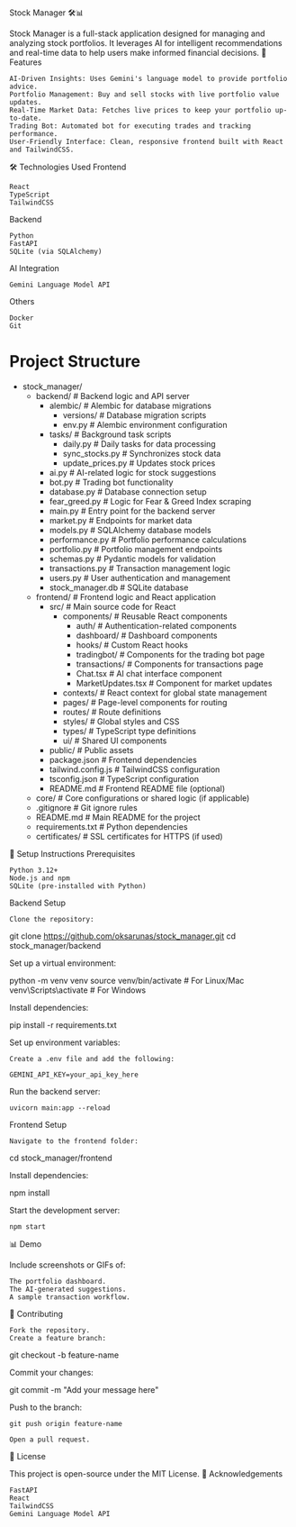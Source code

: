 Stock Manager 🛠️📊

Stock Manager is a full-stack application designed for managing and analyzing stock portfolios. It leverages AI for intelligent recommendations and real-time data to help users make informed financial decisions.
🚀 Features

    AI-Driven Insights: Uses Gemini's language model to provide portfolio advice.
    Portfolio Management: Buy and sell stocks with live portfolio value updates.
    Real-Time Market Data: Fetches live prices to keep your portfolio up-to-date.
    Trading Bot: Automated bot for executing trades and tracking performance.
    User-Friendly Interface: Clean, responsive frontend built with React and TailwindCSS.

🛠️ Technologies Used
Frontend

    React
    TypeScript
    TailwindCSS

Backend

    Python
    FastAPI
    SQLite (via SQLAlchemy)

AI Integration

    Gemini Language Model API

Others

    Docker
    Git

# Project Structure

- stock_manager/
  - backend/ # Backend logic and API server
    - alembic/ # Alembic for database migrations
      - versions/ # Database migration scripts
      - env.py # Alembic environment configuration
    - tasks/ # Background task scripts
      - daily.py # Daily tasks for data processing
      - sync_stocks.py # Synchronizes stock data
      - update_prices.py # Updates stock prices
    - ai.py # AI-related logic for stock suggestions
    - bot.py # Trading bot functionality
    - database.py # Database connection setup
    - fear_greed.py # Logic for Fear & Greed Index scraping
    - main.py # Entry point for the backend server
    - market.py # Endpoints for market data
    - models.py # SQLAlchemy database models
    - performance.py # Portfolio performance calculations
    - portfolio.py # Portfolio management endpoints
    - schemas.py # Pydantic models for validation
    - transactions.py # Transaction management logic
    - users.py # User authentication and management
    - stock_manager.db # SQLite database
  - frontend/ # Frontend logic and React application
    - src/ # Main source code for React
      - components/ # Reusable React components
        - auth/ # Authentication-related components
        - dashboard/ # Dashboard components
        - hooks/ # Custom React hooks
        - tradingbot/ # Components for the trading bot page
        - transactions/ # Components for transactions page
        - Chat.tsx # AI chat interface component
        - MarketUpdates.tsx # Component for market updates
      - contexts/ # React context for global state management
      - pages/ # Page-level components for routing
      - routes/ # Route definitions
      - styles/ # Global styles and CSS
      - types/ # TypeScript type definitions
      - ui/ # Shared UI components
    - public/ # Public assets
    - package.json # Frontend dependencies
    - tailwind.config.js # TailwindCSS configuration
    - tsconfig.json # TypeScript configuration
    - README.md # Frontend README file (optional)
  - core/ # Core configurations or shared logic (if applicable)
  - .gitignore # Git ignore rules
  - README.md # Main README for the project
  - requirements.txt # Python dependencies
  - certificates/ # SSL certificates for HTTPS (if used)



🔧 Setup Instructions
Prerequisites

    Python 3.12+
    Node.js and npm
    SQLite (pre-installed with Python)

Backend Setup

    Clone the repository:

git clone https://github.com/oksarunas/stock_manager.git
cd stock_manager/backend

Set up a virtual environment:

python -m venv venv
source venv/bin/activate  # For Linux/Mac
venv\Scripts\activate     # For Windows

Install dependencies:

pip install -r requirements.txt

Set up environment variables:

    Create a .env file and add the following:

    GEMINI_API_KEY=your_api_key_here

Run the backend server:

    uvicorn main:app --reload

Frontend Setup

    Navigate to the frontend folder:

cd stock_manager/frontend

Install dependencies:

npm install

Start the development server:

    npm start

📊 Demo

Include screenshots or GIFs of:

    The portfolio dashboard.
    The AI-generated suggestions.
    A sample transaction workflow.

🤝 Contributing

    Fork the repository.
    Create a feature branch:

git checkout -b feature-name

Commit your changes:

git commit -m "Add your message here"

Push to the branch:

    git push origin feature-name

    Open a pull request.

📝 License

This project is open-source under the MIT License.
🌟 Acknowledgements

    FastAPI
    React
    TailwindCSS
    Gemini Language Model API
